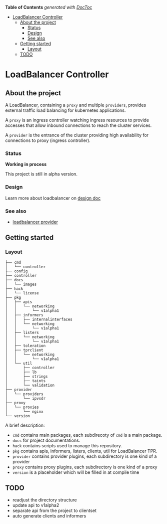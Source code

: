 <!-- START doctoc generated TOC please keep comment here to allow auto update -->
<!-- DON'T EDIT THIS SECTION, INSTEAD RE-RUN doctoc TO UPDATE -->
**Table of Contents**  *generated with [DocToc](https://github.com/thlorenz/doctoc)*

- [LoadBalancer Controller](#loadbalancer-controller)
  - [About the project](#about-the-project)
    - [Status](#status)
    - [Design](#design)
    - [See also](#see-also)
  - [Getting started](#getting-started)
    - [Layout](#layout)
  - [TODO](#todo)

<!-- END doctoc generated TOC please keep comment here to allow auto update -->

# LoadBalancer Controller 

## About the project

A LoadBalancer, containing a `proxy` and multiple `providers`,  provides external traffic load balancing for kubernetes applications.

A `proxy` is an ingress controller watching ingress resources to provide accesses that allow inbound connections to reach the cluster services.

A `provider` is the entrance of the cluster providing high availability for connections to proxy (ingress controller).

### Status

**Working in process** 

This project is still in alpha version.

### Design

Learn more about loadbalancer on [design doc](./docs/design.md)

### See also

-   [loadbalancer provider](https://github.com/caicloud/loadbalancer-provider)

## Getting started

### Layout

```
├── cmd
│   └── controller
├── config
├── controller
├── docs
│   └── images
├── hack
│   └── license
├── pkg
│   ├── apis
│   │   └── networking
│   │       └── v1alpha1
│   ├── informers
│   │   ├── internalinterfaces
│   │   └── networking
│   │       └── v1alpha1
│   ├── listers
│   │   └── networking
│   │       └── v1alpha1
│   ├── toleration
│   ├── tprclient
│   │   └── networking
│   │       └── v1alpha1
│   └── util
│       ├── controller
│       ├── lb
│       ├── strings
│       ├── taints
│       └── validation
├── provider
│   └── providers
│       └── ipvsdr
├── proxy
│   └── proxies
│       └── nginx
└── version
```

A brief description:

-   `cmd` contains main packages, each subdirecoty of `cmd` is a main package.
-   `docs` for project documentations.
-   `hack` contains scripts used to manage this repository.
-   `pkg` contains apis, informers, listers, clients, util for LoadBalancer TPR.
-   `provider` contains provider plugins, each subdirectory is one kind of a provider
-   `proxy` contains proxy plugins, each subdirectory is one kind of a proxy
-   `version` is a placeholder which will be filled in at compile time

## TODO

-   readjust the directory structure
-   update api to v1alpha2
-   separate api from the project to clientset
-   auto generate clients and informers